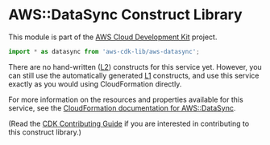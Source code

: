 # AWS::DataSync Construct Library


This module is part of the [AWS Cloud Development Kit](https://github.com/aws/aws-cdk) project.

```ts nofixture
import * as datasync from 'aws-cdk-lib/aws-datasync';
```

<!--BEGIN CFNONLY DISCLAIMER-->

There are no hand-written ([L2](https://docs.aws.amazon.com/cdk/latest/guide/constructs.html#constructs_lib)) constructs for this service yet. 
However, you can still use the automatically generated [L1](https://docs.aws.amazon.com/cdk/latest/guide/constructs.html#constructs_l1_using) constructs, and use this service exactly as you would using CloudFormation directly.

For more information on the resources and properties available for this service, see the [CloudFormation documentation for AWS::DataSync](https://docs.aws.amazon.com/AWSCloudFormation/latest/UserGuide/AWS_DataSync.html).

(Read the [CDK Contributing Guide](https://github.com/aws/aws-cdk/blob/master/CONTRIBUTING.md) if you are interested in contributing to this construct library.)

<!--END CFNONLY DISCLAIMER-->

